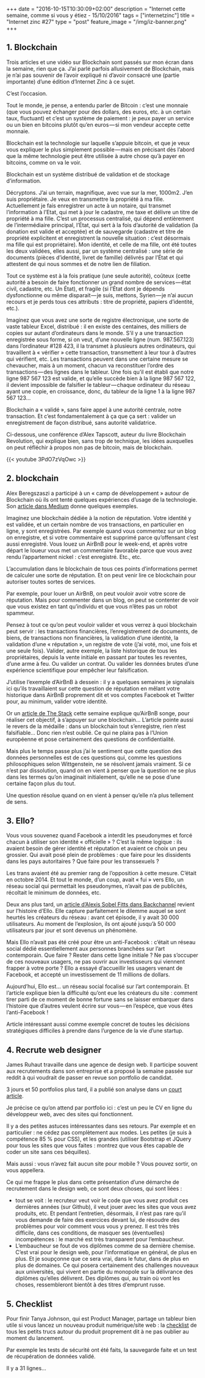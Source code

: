 +++
date = "2016-10-15T10:30:09+02:00"
description = "Internet cette semaine, comme si vous y étiez - 15/10/2016"
tags = ["internetzinc"]
title = "Internet zinc #27"
type = "post"
feature_image = "/img/iz-banner.png"
+++

## 1. Blockchain

Trois articles et une vidéo sur Blockchain sont passés sur mon écran dans la semaine, rien que ça. J’ai parlé parfois allusivement de Blockchain, mais je n’ai pas souvenir de l’avoir expliqué ni d’avoir consacré une (partie importante) d’une édition d’Internet Zinc à ce sujet.

C’est l’occasion.

Tout le monde, je pense, a entendu parler de Bitcoin : c’est une monnaie (que vous pouvez échanger pour des dollars, des euros, etc. à un certain taux, fluctuant) et c’est un système de paiement : je peux payer un service ou un bien en bitcoins plutôt qu’en euros — si mon vendeur accepte cette monnaie.

Blockchain est la technologie sur laquelle s’appuie bitcoin, et que je veux vous expliquer le plus simplement possible — mais en précisant dès l’abord que la même technologie peut être utilisée à autre chose qu’à payer en bitcoins, comme on va le voir.

Blockchain est un système distribué de validation et de stockage d’information.

Décryptons. J’ai un terrain, magnifique, avec vue sur la mer, 1000m2. J’en suis propriétaire. Je veux en transmettre la propriété à ma fille. Actuellement je fais enregistrer un acte à un notaire, qui transmet l’information à l’Etat, qui met à jour le cadastre, me taxe et délivre un titre de propriété à ma fille. C’est un processus centralisé, qui dépend entièrement de l’intermédiaire principal, l’État, qui sert à la fois d’autorité de validation (la donation est valide et acceptée) et de sauvegarde (cadastre et titre de propriété explicitent et enregistrent la nouvelle situation : c’est désormais ma fille qui est propriétaire). Mon identité, et celle de ma fille, ont été toutes les deux validées, elles aussi, par un système centralisé : une série de documents (pièces d’identité, livret de famille) délivrés par l’État et qui attestent de qui nous sommes et de notre lien de filiation.

Tout ce système est à la fois pratique (une seule autorité), coûteux (cette autorité a besoin de faire fonctionner un grand nombre de services — état civil, cadastre, etc. Un État), et fragile (si l’État dont je dépends dysfonctionne ou même disparait — je suis, mettons, Syrien — je n’ai aucun recours et je perds tous ces attributs : titre de propriété, papiers d’identité, etc.).

Imaginez que vous avez une sorte de registre électronique, une sorte de vaste tableur Excel, distribué : il en existe des centaines, des milliers de copies sur autant d’ordinateurs dans le monde. S’il y a une transaction enregistrée sous forme, si on veut, d’une nouvelle ligne (num. 987.567.123) dans l’ordinateur #128 423, il la transmet à plusieurs autres ordinateurs, qui travaillent à « vérifier » cette transaction, transmettent à leur tour à d’autres qui vérifient, etc. Les transactions peuvent dans une certaine mesure se chevaucher, mais à un moment, chacun va reconstituer l’ordre des transactions — des lignes dans le tableur. Une fois qu’il est établi que notre ligne 987 567 123 est valide, et qu’elle succède bien à la ligne 987 567 122, il devient impossible de falsifier le tableur — chaque ordinateur du réseau ayant une copie, en croissance, donc, du tableur de la ligne 1 à la ligne 987 567 123…

Blockchain a « validé », sans faire appel à une autorité centrale, notre transaction. Et c’est fondamentalement à ça que ça sert : valider un enregistrement de façon distribué, sans autorité validatrice.

Ci-dessous, une conférence d’Alex Tapscott, auteur du livre Blockchain Revolution, qui explique bien, sans trop de technique, les idées auxquelles on peut réfléchir à propos non pas de bitcoin, mais de blockchain.

{{< youtube 3PdO7zVqOwc >}}

## 2. blockchain

Alex Beregszaszi a participé à un « camp de développement » autour de Blockchain où ils ont tenté quelques expériences d’usage de la technologie. Son [article dans Medium](https://medium.com/@alexberegszaszi/building-decentralized-reputation-management-as-a-smart-contract-6d60b0c7bd0#.5etsguxs9) donne quelques exemples.

Imaginez une blockchain dédiée à la notion de réputation. Votre identité y est validée, et un certain nombre de vos transactions, en particulier en ligne, y sont enregistrées. Par exemple quand vous commentez sur un blog on enregistre, et si votre commentaire est supprimé parce qu’offensant c’est aussi enregistré. Vous louez un AirBnB pour le week-end, et après votre départ le loueur vous met un commentaire favorable parce que vous avez rendu l’appartement nickel : c’est enregistré. Etc., etc.

L’accumulation dans le blockchain de tous ces points d’informations permet de calculer une sorte de réputation. Et on peut venir lire ce blockchain pour autoriser toutes sortes de services.

Par exemple, pour louer un AirBnB, on peut vouloir avoir votre score de réputation. Mais pour commenter dans un blog, on peut se contenter de voir que vous existez en tant qu’individu et que vous n’êtes pas un robot spammeur.

Pensez à tout ce qu’on peut vouloir valider et vous verrez à quoi blockchain peut servir : les transactions financières, l’enregistrement de documents, de biens, de transactions non financières, la validation d’une identité, la validation d’une « réputation », un registre de vote (j’ai voté, moi, une fois et une seule fois). Valider, autre exemple, la liste historique de tous les propriétaires, depuis la vente initiale en passant par toutes les reventes, d’une arme à feu. Ou valider un contrat. Ou valider les données brutes d’une expérience scientifique pour empêcher leur falsification.

J’utilise l’exemple d’AirBnB à dessein : il y a quelques semaines je signalais ici qu’ils travaillaient sur cette question de réputation en mêlant votre historique dans AirBnB proprement dit et vos comptes Facebook et Twitter pour, au minimum, valider votre identité.

Or un [article de The Stack](https://thestack.com/security/2016/03/09/what-airbnbs-blockchain-authentication-proposal-means-for-privacy-online/) cette semaine explique qu’AirBnB songe, pour réaliser cet objectif, à s’appuyer sur une blockchain… L’article pointe aussi le revers de la médaille : dans un blockchain tout s’enregistre, rien n’est falsifiable… Donc rien n’est oublié. Ce qui ne plaira pas à l’Union européenne et pose certainement des questions de confidentialité.

Mais plus le temps passe plus j’ai le sentiment que cette question des données personnelles est de ces questions qui, comme les questions philosophiques selon Wittgenstein, ne se résolvent jamais vraiment. Si ce n’est par dissolution, quand on en vient à penser que la question ne se plus dans les termes qu’on imaginait initialement, qu’elle ne se pose d’une certaine façon plus du tout.

Une question résolue quand on en vient à penser qu’elle n’a plus tellement de sens.

## 3. Ello?

Vous vous souvenez quand Facebook a interdit les pseudonymes et forcé chacun à utiliser son identité « officielle » ? C’est la même logique : ils avaient besoin de gérer identité et réputation et avaient ce choix un peu grossier. Qui avait posé plein de problèmes : que faire pour les dissidents dans les pays autoritaires ? Que faire pour les transsexuels ?

Les trans avaient été au premier rang de l’opposition à cette mesure. C’était en octobre 2014. Et tout le monde, d’un coup, avait « fui » vers Ello, un réseau social qui permettait les pseudonymes, n’avait pas de publicités, récoltait le minimum de données, etc.

Deux ans plus tard, un [article d’Alexis Sobel Fitts dans Backchannel](https://backchannel.com/the-bizarre-second-life-of-the-utopian-facebook-killer-67f79ceb134e#.d44194c2l) revient sur l’histoire d’Ello. Elle capture parfaitement le dilemme auquel se sont heurtés les créateurs du réseau : avant cet épisode, il y avait 30 000 utilisateurs. Au moment de l’explosion, ils ont ajouté jusqu’à 50 000 utilisateurs par jour et sont devenus un phénomène.

Mais Ello n’avait pas été créé pour être un anti-Facebook : c’était un réseau social dédié essentiellement aux personnes branchées sur l’art contemporain. Que faire ? Rester dans cette ligne initiale ? Ne pas s’occuper de ces nouveaux usagers, ne pas ouvrir aux investisseurs qui viennent frapper à votre porte ? Ello a essayé d’accueillir les usagers venant de Facebook, et accepté un investissement de 11 millions de dollars.

Aujourd’hui, Ello est… un réseau social focalisé sur l’art contemporain. Et l’article explique bien la difficulté qu’ont eue les créateurs du site : comment tirer parti de ce moment de bonne fortune sans se laisser embarquer dans l’histoire que d’autres veulent écrire sur vous — en l’espèce, que vous êtes l’anti-Facebook !

Article intéressant aussi comme exemple concret de toutes les décisions stratégiques difficiles à prendre dans l’urgence de la vie d’une startup.

## 4. Recrute web designer

James Ruhaut travaille dans une agence de design web. Il participe souvent aux recrutements dans son entreprise et a proposé la semaine passée sur reddit à qui voudrait de passer en revue son portfolio de candidat.

3 jours et 50 portfolios plus tard, il a publié son analyse dans un [court article](https://medium.freecodecamp.com/i-reviewed-fifty-portfolios-on-reddit-and-this-is-what-i-learned-e5d2b43150bc#.osyr4umhf).

Je précise ce qu’on attend par portfolio ici : c’est un peu le CV en ligne du développeur web, avec des sites qui fonctionnent.

Il y a des petites astuces intéressantes dans ses retours. Par exemple et en particulier : ne cédez pas complètement aux modes. Les petites (je suis à compétence 85 % pour CSS), et les grandes (utiliser Bootstrap et JQuery pour tous les sites que vous faites : montrez que vous êtes capable de coder un site sans ces béquilles).

Mais aussi : vous n’avez fait aucun site pour mobile ? Vous pouvez sortir, on vous appellera.

Ce qui me frappe le plus dans cette présentation d’une démarche de recrutement dans le design web, ce sont deux choses, qui sont liées :

- tout se voit : le recruteur veut voir le code que vous avez produit ces dernières années (sur Github), il veut jouer avec les sites que vous avez produits, etc. Et pendant l’entretien, désormais, il n’est pas rare qu’il vous demande de faire des exercices devant lui, de résoudre des problèmes pour voir comment vous vous y prenez. Il est très très difficile, dans ces conditions, de masquer ses (éventuelles) incompétences : le marché est très transparent pour l’embaucheur.
- L’embaucheur se fout de vos diplômes comme de sa dernière chemise. C’est vrai pour le design web, pour l’informatique en général, de plus en plus. Et je soupçonne que ce sera vrai, dans le futur, dans de plus en plus de domaines. Ce qui posera certainement des challenges nouveaux aux universités, qui vivent en partie du monopole sur la délivrance des diplômes qu’elles délivrent. Des diplômes qui, au train où vont les choses, ressembleront bientôt à des titres d’emprunt russe.

## 5. Checklist

Pour finir Tanya Johnson, qui est Product Manager, partage un tableur bien utile si vous lancez un nouveau produit numérique/site web : la [checklist](https://docs.google.com/spreadsheets/d/1T_dtCX9uMUohPLwF8U8k0G2JVvb90qdkO65UH3Ah1qI/edit?usp=sharing) de tous les petits trucs autour du produit proprement dit à ne pas oublier au moment du lancement.

Par exemple les tests de sécurité ont été faits, la sauvegarde faite et un test de récupération de données validé.

Il y a 31 lignes…